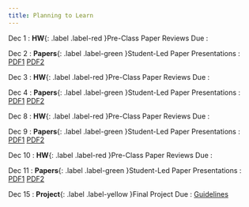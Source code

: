 ```yaml
---
title: Planning to Learn
---
```


Dec 1
: **HW**{: .label .label-red }Pre-Class Paper Reviews Due
  : [](#)

Dec 2
: **Papers**{: .label .label-green }Student-Led Paper Presentations
  : [PDF1](#) [PDF2](#)

Dec 3
: **HW**{: .label .label-red }Pre-Class Paper Reviews Due
  : [](#)

Dec 4
: **Papers**{: .label .label-green }Student-Led Paper Presentations
  : [PDF1](#) [PDF2](#)

Dec 8
: **HW**{: .label .label-red }Pre-Class Paper Reviews Due
  : [](#)

Dec 9
: **Papers**{: .label .label-green }Student-Led Paper Presentations
  : [PDF1](#) [PDF2](#)

Dec 10
: **HW**{: .label .label-red }Pre-Class Paper Reviews Due
  : [](#)

Dec 11
: **Papers**{: .label .label-green }Student-Led Paper Presentations
  : [PDF1](#) [PDF2](#)

Dec 15
: **Project**{: .label .label-yellow }Final Project Due
  : [Guidelines](#)